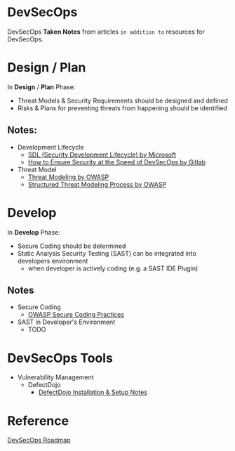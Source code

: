 # DevSecOps
DevSecOps **Taken Notes** from articles `in addition to` resources for DevSecOps.

# Design / Plan
In **Design** / **Plan** Phase:
- Threat Models & Security Requirements should be designed and defined
- Risks & Plans for preventing threats from happening should be identified

## Notes:
- Development Lifecycle
  - [SDL (Security Development Lifecycle) by Microsoft](./Design/Development-Lifecycle/SDL-by-Microsoft.md)
  - [How to Ensure Security at the Speed of DevSecOps by Gitlab](./Design/Development-Lifecycle/How-to-Ensure-Security-at-the-Speed-of-DevOps-by-Gitlab.md)
- Threat Model
  - [Threat Modeling by OWASP](./Design/Threat-Model/Threat-Modeling-by-OWASP.md)
  - [Structured Threat Modeling Process by OWASP](./Design/Threat-Model/Threat-Modeling-Process-By-OWASP.md)

# Develop
In **Develop** Phase:
- Secure Coding should be determined
- Static Analysis Security Testing (SAST) can be integrated into developers environment
  - when developer is actively coding (e.g. a SAST IDE Plugin)

## Notes
- Secure Coding
  - [OWASP Secure Coding Practices](./Develop/Secure-Coding/OWASP-Secure-Coding-Practices.md)
- SAST in Developer's Environment
  - TODO

# DevSecOps Tools
- Vulnerability Management
  - DefectDojo
    - [DefectDojo Installation & Setup Notes](./Tools/DefectDojo/Install-Setup.md)

# Reference
[DevSecOps Roadmap](https://github.com/hahwul/DevSecOps)

